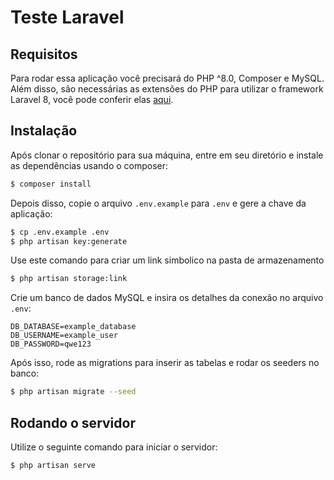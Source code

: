 # Teste Laravel

## Requisitos
Para rodar essa aplicação você precisará do PHP ^8.0, Composer e MySQL. Além disso, são necessárias as extensões do PHP para utilizar o framework Laravel 8, você pode conferir elas [aqui](https://laravel.com/docs/7.x/installation#server-requirements).

## Instalação
Após clonar o repositório para sua máquina, entre em seu diretório e instale as dependências usando o composer: 
```sh
$ composer install
```

Depois disso, copie o arquivo `.env.example` para `.env` e gere a chave da aplicação:
```sh
$ cp .env.example .env
$ php artisan key:generate
```

Use este comando para criar um link simbolico na pasta de armazenamento
```sh
$ php artisan storage:link
```

Crie um banco de dados MySQL e insira os detalhes da conexão no arquivo `.env`:
```dotenv
DB_DATABASE=example_database
DB_USERNAME=example_user
DB_PASSWORD=qwe123
```

Após isso, rode as migrations para inserir as tabelas e rodar os seeders no banco:
```sh
$ php artisan migrate --seed
```

## Rodando o servidor

Utilize o seguinte comando para iniciar o servidor:
```sh
$ php artisan serve
```